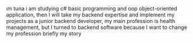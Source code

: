 ım tuna i am studying c# basic programming and oop object-oriented application, then I will take my backend expertise and implement my projects as a junior backend developer, my main profession is health management, but I turned to backend software because I want to change my profession briefly my story
